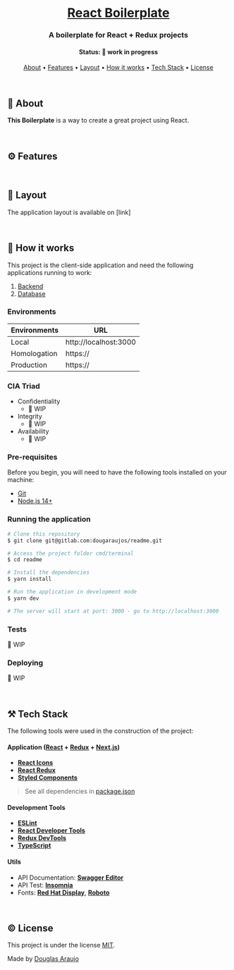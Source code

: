 <!--- Add the project logo --->
<div align="center">

<!--- Add the project title --->
<h1 align="center">
    <a href="#">React Boilerplate</a>
</h1>

<!--- Describe the project purpose --->
<h3 align="center">
    A boilerplate for React + Redux projects
</h3>

<!--- Define the current status --->
<h4 align="center"> 
	 Status: 🚧 work in progress
</h4>

<!--- Table of contents --->
<p align="center">
 <a href="#-about">About</a> •
 <a href="#%EF%B8%8F-features">Features</a> •
 <a href="#-layout">Layout</a> • 
 <a href="#-how-it-works">How it works</a> • 
 <a href="#%EF%B8%8F-tech-stack">Tech Stack</a> • 
 <a href="#%EF%B8%8F-license">License</a>
</p>
</div>

&nbsp;

<!--- Add a project description --->
## 📝 About

**This Boilerplate** is a way to create a great project using React.

&nbsp;


<!--- Describe the main features --->
## ⚙️ Features
&nbsp;


<!--- Add the project layouts --->
## 🎨 Layout

The application layout is available on [link]

&nbsp;


<!--- Describe requirements, environments and steps to run it--->
## 🚀 How it works

This project is the client-side application and need the following applications running to work:
1. [Backend]()
2. [Database]()


### Environments

| Environments | URL |
| ------------- | ------------- |
| Local | http://localhost:3000 |
| Homologation | https:// |
| Production | https:// |


### CIA Triad
-  Confidentiality
    - 🚧 WIP
-  Integrity
    - 🚧 WIP
-  Availability
    - 🚧 WIP


### Pre-requisites

Before you begin, you will need to have the following tools installed on your machine:
-  [Git](https://git-scm.com)
-  [Node.js 14+](https://nodejs.org/en/)


### Running the application
```bash
# Clone this repository
$ git clone git@gitlab.com:dougaraujos/readme.git

# Access the project folder cmd/terminal
$ cd readme

# Install the dependencies
$ yarn install

# Run the application in development mode
$ yarn dev

# The server will start at port: 3000 - go to http://localhost:3000
```


### Tests
🚧 WIP


### Deploying
🚧 WIP


&nbsp;


<!--- Describe the tech stack used to develop it --->
## ⚒️ Tech Stack

The following tools were used in the construction of the project:

#### **Application**  ([React](https://reactjs.org/)  +  [Redux](https://redux.js.org/)  +  [Next.js](https://nextjs.org/))
-   **[React Icons](https://react-icons.github.io/react-icons/)**
-   **[React Redux](https://react-redux.js.org/)**
-   **[Styled Components](https://styled-components.com/)**

> See all dependencies in [package.json](/package.json)

#### [](https://github.com/tgmarinho/Ecoleta#utilit%C3%A1rios)**Development Tools**
-   **[ESLint](https://eslint.org/)**
-   **[React Developer Tools](https://chrome.google.com/webstore/detail/react-developer-tools/fmkadmapgofadopljbjfkapdkoienihi)**
-   **[Redux DevTools](https://chrome.google.com/webstore/detail/redux-devtools/lmhkpmbekcpmknklioeibfkpmmfibljd?hl=pt-BR)**
-   **[TypeScript](https://www.typescriptlang.org/)**

#### [](https://github.com/tgmarinho/Ecoleta#utilit%C3%A1rios)**Utils**

-   API Documentation:  **[Swagger Editor](http://editor.swagger.io/)**
-   API Test:  **[Insomnia](https://insomnia.rest/)**
-   Fonts:  **[Red Hat Display](https://fonts.google.com/specimen/Red+Hat+Display)**, **[Roboto](https://fonts.google.com/specimen/Roboto)**

&nbsp;


<!--- Describe the project license --->
## ©️ License

This project is under the license [MIT](./LICENSE).

Made by [Douglas Araujo](https://github.com/dougaraujos/)
